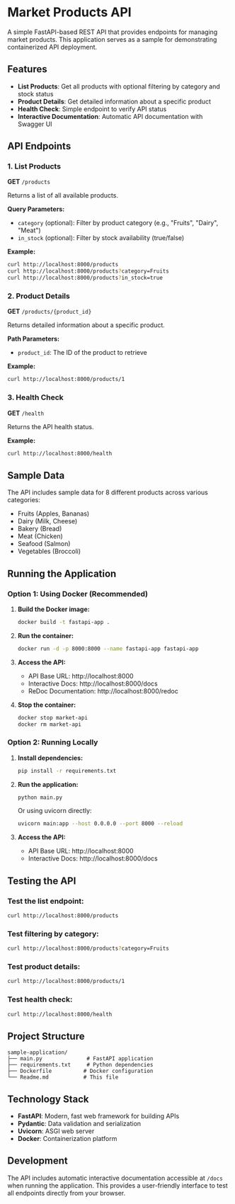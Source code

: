# Market Products API

A simple FastAPI-based REST API that provides endpoints for managing market products. This application serves as a sample for demonstrating containerized API deployment.

## Features

- **List Products**: Get all products with optional filtering by category and stock status
- **Product Details**: Get detailed information about a specific product
- **Health Check**: Simple endpoint to verify API status
- **Interactive Documentation**: Automatic API documentation with Swagger UI

## API Endpoints

### 1. List Products

**GET** `/products`

Returns a list of all available products.

**Query Parameters:**

- `category` (optional): Filter by product category (e.g., "Fruits", "Dairy", "Meat")
- `in_stock` (optional): Filter by stock availability (true/false)

**Example:**

```bash
curl http://localhost:8000/products
curl http://localhost:8000/products?category=Fruits
curl http://localhost:8000/products?in_stock=true
```

### 2. Product Details

**GET** `/products/{product_id}`

Returns detailed information about a specific product.

**Path Parameters:**

- `product_id`: The ID of the product to retrieve

**Example:**

```bash
curl http://localhost:8000/products/1
```

### 3. Health Check

**GET** `/health`

Returns the API health status.

**Example:**

```bash
curl http://localhost:8000/health
```

## Sample Data

The API includes sample data for 8 different products across various categories:

- Fruits (Apples, Bananas)
- Dairy (Milk, Cheese)
- Bakery (Bread)
- Meat (Chicken)
- Seafood (Salmon)
- Vegetables (Broccoli)

## Running the Application

### Option 1: Using Docker (Recommended)

1. **Build the Docker image:**

   ```bash
   docker build -t fastapi-app .
   ```

2. **Run the container:**

   ```bash
   docker run -d -p 8000:8000 --name fastapi-app fastapi-app
   ```

3. **Access the API:**

   - API Base URL: http://localhost:8000
   - Interactive Docs: http://localhost:8000/docs
   - ReDoc Documentation: http://localhost:8000/redoc

4. **Stop the container:**
   ```bash
   docker stop market-api
   docker rm market-api
   ```

### Option 2: Running Locally

1. **Install dependencies:**

   ```bash
   pip install -r requirements.txt
   ```

2. **Run the application:**

   ```bash
   python main.py
   ```

   Or using uvicorn directly:

   ```bash
   uvicorn main:app --host 0.0.0.0 --port 8000 --reload
   ```

3. **Access the API:**
   - API Base URL: http://localhost:8000
   - Interactive Docs: http://localhost:8000/docs

## Testing the API

### Test the list endpoint:

```bash
curl http://localhost:8000/products
```

### Test filtering by category:

```bash
curl http://localhost:8000/products?category=Fruits
```

### Test product details:

```bash
curl http://localhost:8000/products/1
```

### Test health check:

```bash
curl http://localhost:8000/health
```

## Project Structure

```
sample-application/
├── main.py              # FastAPI application
├── requirements.txt     # Python dependencies
├── Dockerfile          # Docker configuration
└── Readme.md           # This file
```

## Technology Stack

- **FastAPI**: Modern, fast web framework for building APIs
- **Pydantic**: Data validation and serialization
- **Uvicorn**: ASGI web server
- **Docker**: Containerization platform

## Development

The API includes automatic interactive documentation accessible at `/docs` when running the application. This provides a user-friendly interface to test all endpoints directly from your browser.
